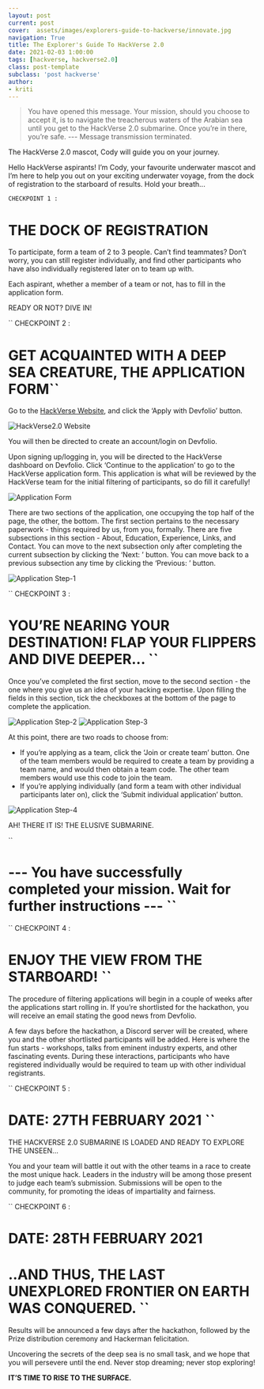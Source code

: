 ```yaml
---
layout: post
current: post
cover:  assets/images/explorers-guide-to-hackverse/innovate.jpg
navigation: True
title: The Explorer's Guide To HackVerse 2.0
date: 2021-02-03 1:00:00
tags: [hackverse, hackverse2.0]
class: post-template
subclass: 'post hackverse'
author: 
- kriti
---
```


> You have opened this message.
Your mission, should you choose to accept it, is to navigate the treacherous waters of the Arabian sea until you get to the HackVerse 2.0 submarine. Once you’re in there, you’re safe.
--- Message transmission terminated.


The HackVerse 2.0 mascot, Cody will guide you on your journey.

Hello HackVerse aspirants!
I’m Cody, your favourite underwater mascot and I’m here to help you out on your exciting underwater voyage, from the dock of registration to the starboard of results. Hold your breath...


`` CHECKPOINT 1 : ``
# THE DOCK OF REGISTRATION 

To participate, form a team of 2 to 3 people. 
Can’t find teammates? Don’t worry, you can still register individually, and find other participants who have also individually registered later on to team up with.

Each aspirant, whether a member of a team or not, has to fill in the application form. 

READY OR NOT? DIVE IN!


`` CHECKPOINT 2 :
# GET ACQUAINTED WITH A DEEP SEA CREATURE, THE APPLICATION FORM``

Go to the [HackVerse Website](https://hackverse.nitk.ac.in/), and click the ‘Apply with Devfolio’ button.

<img src="./assets/images/explorers-guide-to-hackverse/website.jpg" alt="HackVerse2.0 Website"/>

You will then be directed to create an account/login on Devfolio.

Upon signing up/logging in, you will be directed to the HackVerse dashboard on Devfolio. Click ‘Continue to the application’ to go to the HackVerse application form. This application is what will be reviewed by the HackVerse team for the initial filtering of participants, so do fill it carefully!

<img src="./assets/images/explorers-guide-to-hackverse/devfolio.jpg" alt="Application Form"/>

There are two sections of the application, one occupying the top half of the page, the other, the bottom. The first section pertains to the necessary paperwork - things required by us, from you, formally. There are five subsections in this section - About, Education, Experience, Links, and Contact. You can move to the next subsection only after completing the current subsection by clicking the ‘Next: <subsection>’ button. You can move back to a previous subsection any time by clicking the ‘Previous: <subsection>’ button.

<img src="./assets/images/explorers-guide-to-hackverse/1.png" alt="Application Step-1"/>


`` CHECKPOINT 3 :
# YOU’RE NEARING YOUR DESTINATION! FLAP YOUR FLIPPERS AND DIVE DEEPER... ``

Once you’ve completed the first section, move to the second section - the one where you give us an idea of your hacking expertise. Upon filling the fields in this section, tick the checkboxes at the bottom of the page to complete the application.

<p float="left">
  <img src="./assets/images/explorers-guide-to-hackverse/2.png" alt="Application Step-2"/>
  <img src="./assets/images/explorers-guide-to-hackverse/3.png" alt="Application Step-3"/>
</p>

At this point, there are two roads to choose from:
* If you’re applying as a team, click the ‘Join or create team’ button. One of the team members would be required to create a team by providing a team name, and would then obtain a team code. The other team members would use this code to join the team.
* If you’re applying individually (and form a team with other individual participants later on), click the ‘Submit individual application’ button.

<img src="./assets/images/explorers-guide-to-hackverse/4.png" alt="Application Step-4"/>

AH! THERE IT IS! THE ELUSIVE SUBMARINE.

`` 
# --- You have successfully completed your mission. Wait for further instructions --- ``


`` CHECKPOINT 4 :
# ENJOY THE VIEW FROM THE STARBOARD! ``

The procedure of filtering applications will begin in a couple of weeks after the applications start rolling in. If you’re shortlisted for the hackathon, you will receive an email stating the good news from Devfolio.

A few days before the hackathon, a Discord server will be created, where you and the other shortlisted participants will be added. Here is where the fun starts - workshops, talks from eminent industry experts, and other fascinating events. During these interactions, participants who have registered individually would be required to team up with other individual registrants.



`` CHECKPOINT 5 :
# DATE: 27TH FEBRUARY 2021 ``
THE HACKVERSE 2.0 SUBMARINE IS LOADED AND READY TO EXPLORE THE UNSEEN... 

You and your team will battle it out with the other teams in a race to create the most unique hack. Leaders in the industry will be among those present to judge each team’s submission. Submissions will be open to the community, for promoting the ideas of impartiality and fairness.


`` CHECKPOINT 6 :
# DATE: 28TH FEBRUARY 2021
# ..AND THUS, THE LAST UNEXPLORED FRONTIER ON EARTH WAS CONQUERED. ``

Results will be announced a few days after the hackathon, followed by the Prize distribution ceremony and Hackerman felicitation.

Uncovering the secrets of the deep sea is no small task, and we hope that you will persevere until the end. Never stop dreaming; never stop exploring!


**IT’S TIME TO RISE TO THE SURFACE.**


